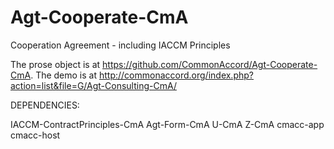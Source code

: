 # Agt-Cooperate-CmA

Cooperation Agreement - including IACCM Principles

The prose object is at <a href="https://github.com/CommonAccord/Agt-Cooperate-CmA">https://github.com/CommonAccord/Agt-Cooperate-CmA</a>.  The demo is at <a href="http://commonaccord.org/index.php?action=list&file=G/Agt-Consulting-CmA/">http://commonaccord.org/index.php?action=list&file=G/Agt-Consulting-CmA/</a>

DEPENDENCIES:

IACCM-ContractPrinciples-CmA
Agt-Form-CmA
U-CmA
Z-CmA
cmacc-app
cmacc-host
